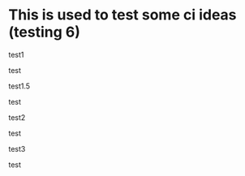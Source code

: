 # This is used to test some ci ideas (testing 6)

test1

test

test1.5

test

test2

test

test3

test
